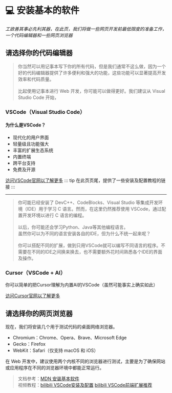 # :computer: 安装基本的软件
*工欲善其事必先利其器，在此页，我们将做一些网页开发前最低限度的准备工作，一个代码编辑器和一些网页浏览器*

## 请选择你的代码编辑器
> 你当然可以用记事本写下你的所有代码，但是我们通常不这么做，因为一个好的代码编辑器提供了许多便利和强大的功能，这些功能可以显著提高开发效率和代码质量。<br><br>
比起使用记事本进行 Web 开发，你可能可以做得更好。我们建议从 Visual Studio Code 开始，
### VSCode（Visual Studio Code）
#### 为什么是VSCode？
- 现代化的用户界面
- 轻量级且功能强大
- 丰富的扩展生态系统
- 内置终端
- 跨平台支持
- 免费及开源


[访问VSCode官网以了解更多](https://code.visualstudio.com/)
::: tip
在此页页尾，提供了一些安装及配置教程的链接
:::

---
>你可能已经安装了 DevC++、CodeBlocks、Visual Studio 等集成开发环境（IDE）用于学习 C 语言。然而，在这里仍然推荐使用 VSCode，通过配置开发环境以进行 C 语言的编程。<br><br>
以后，你可能还会学习Python、Java等其他编程语言。<br>
虽然你可以为不同的语言安装各自的IDE，但为什么不统一起来呢？<br><br>
你可以搭配不同的扩展，做到只用VSCode就可以编写不同语言的程序。不需要在不同的IDE之间换来换去，也不需要额外花时间熟悉各个IDE的界面及操作。

### Cursor（VSCode + AI）
你可以简单的把Cursor理解为内置AI的VSCode（虽然可能事实上确实如此）

[访问Cursor官网以了解更多](https://www.cursor.com/)
## 请选择你的网页浏览器
现在，我们将安装几个用于测试代码的桌面网络浏览器。

- Chromium：Chrome、Opera、Brave、Microsoft Edge
- Gecko：Firefox
- WebKit：Safari（仅支持 macOS 和 iOS）

在 Web 开发中，建议使用两个内核不同的浏览器进行测试，主要是为了确保网站或应用程序在不同的浏览器环境中都能正常运行。



> 文档参考：[MDN 安装基本软件](https://developer.mozilla.org/en-US/docs/Learn/Getting_started_with_the_web/Installing_basic_software)<br>
> 视频教程：[bilibili VSCode安装及配置](https://www.bilibili.com/video/BV1BQ4y1j7fY/?spm_id_from=333.337.search-card.all.click)
[bilibili VSCode前端扩展推荐](https://www.bilibili.com/video/BV1kb4y1y7zr/?spm_id_from=333.337.search-card.all.click)

<script src="https://giscus.app/client.js"
        data-repo="yuwuweichun/HNNUCAdocs"
        data-repo-id="R_kgDOM-_Z-Q"
        data-category="Announcements"
        data-category-id="DIC_kwDOM-_Z-c4CjUMl"
        data-mapping="pathname"
        data-strict="0"
        data-reactions-enabled="1"
        data-emit-metadata="0"
        data-input-position="top"
        data-theme="preferred_color_scheme"
        data-lang="zh-CN"
        data-loading="lazy"
        crossorigin="anonymous"
        async>
</script>
